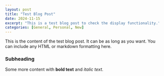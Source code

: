 ```yaml
---
layout: post
title: "Test Blog Post"
date: 2024-11-15
excerpt: "This is a test blog post to check the display functionality."
categories: [General, Personal, New]
---
```


This is the content of the test blog post. It can be as long as you want. You can include any HTML or markdown formatting here.

### Subheading
Some more content with **bold text** and *italic text*.
